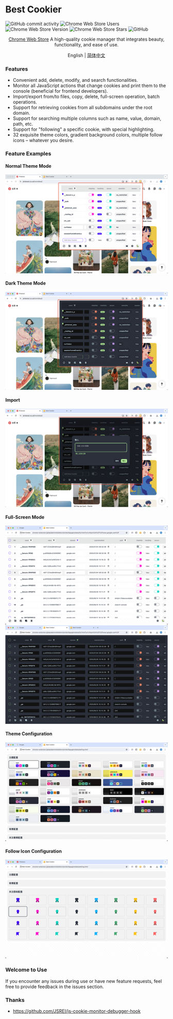 # Best Cookier
![GitHub commit activity](https://img.shields.io/github/commit-activity/y/dolov/chrome-best-cookier)
![Chrome Web Store Users](https://img.shields.io/chrome-web-store/users/eijnnomioacbbnkffmhnbpbocoajcage)
![Chrome Web Store Version](https://img.shields.io/chrome-web-store/v/eijnnomioacbbnkffmhnbpbocoajcage)
![Chrome Web Store Stars](https://img.shields.io/chrome-web-store/stars/eijnnomioacbbnkffmhnbpbocoajcage)
![GitHub](https://img.shields.io/github/license/dolov/chrome-best-cookier)



<div align="center">

[Chrome Web Store](https://chromewebstore.google.com/detail/best-cookier/eijnnomioacbbnkffmhnbpbocoajcage) A high-quality cookie manager that integrates beauty, functionality, and ease of use.

English | [简体中文](https://github.com/Dolov/chrome-best-cookier/blob/main/README.zh-CN.md)
</div>


### Features
- Convenient add, delete, modify, and search functionalities.
- Monitor all JavaScript actions that change cookies and print them to the console (beneficial for frontend developers).
- Import/export from/to files, copy, delete, full-screen operation, batch operations.
- Support for retrieving cookies from all subdomains under the root domain.
- Support for searching multiple columns such as name, value, domain, path, etc.
- Support for "following" a specific cookie, with special highlighting.
- 32 exquisite theme colors, gradient background colors, multiple follow icons – whatever you desire.

### Feature Examples

#### Normal Theme Mode
![img](./screentshots/WX20240530-102617@2x.png)

#### Dark Theme Mode
![img](./screentshots/WX20240530-102704@2x.png)

#### Import
![img](./screentshots/WX20240530-102858@2x.png)

#### Full-Screen Mode
![img](./screentshots/WX20240530-102025@2x.png)
![img](./screentshots/WX20240530-102038@2x.png)

#### Theme Configuration
![img](./screentshots/WX20240530-101855@2x.png)

#### Follow Icon Configuration
![img](./screentshots/WX20240530-104119@2x.png)

### Welcome to Use
If you encounter any issues during use or have new feature requests, feel free to provide feedback in the issues section.

### Thanks
- https://github.com/JSREI/js-cookie-monitor-debugger-hook